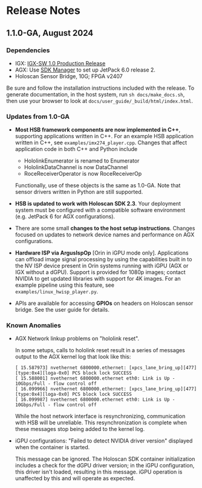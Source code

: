 # Release Notes

## 1.1.0-GA, August 2024

### Dependencies

- IGX: [IGX-SW 1.0 Production Release](https://developer.nvidia.com/igx-downloads)
- AGX: Use [SDK Manager](https://developer.nvidia.com/sdk-manager) to set up JetPack 6.0
  release 2.
- Holoscan Sensor Bridge, 10G; FPGA v2407

Be sure and follow the installation instructions included with the release. To generate
documentation, in the host system, run `sh docs/make_docs.sh`, then use your browser to
look at `docs/user_guide/_build/html/index.html`.

### Updates from 1.0-GA

- **Most HSB framework components are now implemented in C++**, supporting applications
  written in C++. For an example HSB application written in C++, see
  `examples/imx274_player.cpp`. Changes that affect application code in both C++ and
  Python include

  - HololinkEnumerator is renamed to Enumerator
  - HololinkDataChannel is now DataChannel
  - RoceReceiverOperator is now RoceReceiverOp

  Functionally, use of these objects is the same as 1.0-GA. Note that sensor drivers
  written in Python are still supported.

- **HSB is updated to work with Holoscan SDK 2.3**. Your deployment system must be
  configured with a compatible software environment (e.g. JetPack 6 for AGX
  configurations).

- There are some small **changes to the host setup instructions**. Changes focused on
  updates to network device names and performance on AGX configurations.

- **Hardware ISP via ArgusIspOp** \[Orin in iGPU mode only\]. Applications can offload
  image signal processing by using the capabilities built in to the NV ISP device
  present in Orin systems running with iGPU (AGX or IGX without a dGPU). Support is
  provided for 1080p images; contact NVIDIA to get updated libraries with support for 4K
  images. For an example pipeline using this feature, see
  `examples/linux_hwisp_player.py`.

- APIs are available for accessing **GPIOs** on headers on Holoscan sensor bridge. See
  the user guide for details.

### Known Anomalies

- AGX Network linkup problems on "hololink reset".

  In some setups, calls to hololink reset result in a series of messages output to the
  AGX kernel log that look like this:

  ```none
  [ 15.587973] nvethernet 6800000.ethernet: [xpcs_lane_bring_up][477][type:0x4][loga-0x0] PCS block lock SUCCESS
  [ 15.588001] nvethernet 6800000.ethernet eth0: Link is Up - 10Gbps/Full - flow control off
  [ 16.099966] nvethernet 6800000.ethernet: [xpcs_lane_bring_up][477][type:0x4][loga-0x0] PCS block lock SUCCESS
  [ 16.099987] nvethernet 6800000.ethernet eth0: Link is Up - 10Gbps/Full - flow control off
  ```

  While the host network interface is resynchronizing, communication with HSB will be
  unreliable. This resynchronization is complete when these messages stop being added to
  the kernel log.

- iGPU configurations: "Failed to detect NVIDIA driver version" displayed when the
  container is started.

  This message can be ignored. The Holoscan SDK container initialization includes a
  check for the dGPU driver version; in the iGPU configuration, this driver isn't
  loaded, resulting in this message. iGPU operation is unaffected by this and will
  operate as expected.
